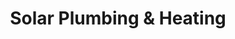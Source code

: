---
title: "Solar Plumbing & Heating"
url: /dagenham/solar-plumbing-und-heating/
shop: Baustoffe
---